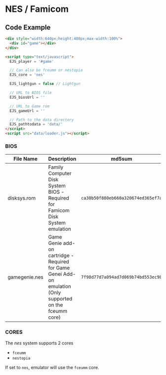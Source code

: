 # NES / Famicom

## Code Example

```html
<div style="width:640px;height:480px;max-width:100%">
  <div id="game"></div>
</div>

<script type="text/javascript">
  EJS_player = '#game'

  // Can also be fceumm or nestopia
  EJS_core = 'nes'

  EJS_lightgun = false // Lightgun

  // URL to BIOS file
  EJS_biosUrl = ''

  // URL to Game rom
  EJS_gameUrl = ''

  // Path to the data directory
  EJS_pathtodata = 'data/'
</script>
<script src="data/loader.js"></script>
```

### BIOS

| File Name     | Description                                                                                                        | md5sum                             |
| ------------- | ------------------------------------------------------------------------------------------------------------------ | ---------------------------------- |
| disksys.rom   | Family Computer Disk System BIOS -<br> Required for Famicom Disk System emulation                                  | `ca30b50f880eb660a320674ed365ef7a` |
| gamegenie.nes | Game Genie add-on cartridge -<br> Required for Game Genei Add-on emulation<br> (Only supported on the fceumm core) | `7f98d77d7a094ad7d069b74bd553ec98` |

### CORES

The _nes_ system supports 2 cores

- `fceumm`
- `nestopia`

If set to `nes`, emulator will use the `fceumm` core.
